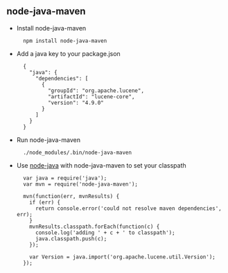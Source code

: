 
node-java-maven
---------------

* Install node-java-maven

        npm install node-java-maven
        
* Add a java key to your package.json

        {
          "java": {
            "dependencies": [
              {
                "groupId": "org.apache.lucene",
                "artifactId": "lucene-core",
                "version": "4.9.0"
              }
            ]
          }
        }
        
* Run node-java-maven

        ./node_modules/.bin/node-java-maven
        
* Use [node-java](https://github.com/joeferner/node-java) with node-java-maven to set your classpath

        var java = require('java');
        var mvn = require('node-java-maven');

        mvn(function(err, mvnResults) {
          if (err) {
            return console.error('could not resolve maven dependencies', err);
          }
          mvnResults.classpath.forEach(function(c) {
            console.log('adding ' + c + ' to classpath');
            java.classpath.push(c);
          });
          
          var Version = java.import('org.apache.lucene.util.Version');
        });
